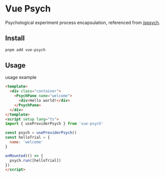 # Vue Psych

Psychological experiment process encapsulation, referenced from [jspsych](https://www.jspsych.org/).

## Install

```bash
pnpm add vue-psych
```

## Usage

usage example

```html
<template>
  <div class="container">
    <PsychPane name="welcome">
      <div>Hello world!</div>
    </PsychPane>
  </div>
</template>
<script setup lang="ts">
import { useProviderPsych } from 'vue-psych'

const psych = useProviderPsych()
const helloTrial = {
  name: 'welcome'
}

onMounted(() => {
  psych.run([helloTrial])
})
</script>
```